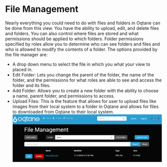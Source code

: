 # File Management

Nearly everything you could need to do with files and folders in Oqtane can be done from this view. You have the ability to upload, edit, and delete files and folders. You can also control where files are stored and what permissions should be applied to which folders. Folder permissions specified by roles allow you to determine who can see folders and files and who is allowed to modify the contents of a folder.
The options provided by the file manager are:
* A drop down menu to select the file in which you what your view to placed in.
* Edit Folder: Lets you change the parent of the folder, the name of the folder, and the permissions for what roles are able to see and access the folder and its files.
* Add Folder: Allows you to create a new folder with the ability to choose a name, parent folder, and permissions to access.
* Upload Files: This is the feature that allows for user to upload files like images from their local system to a folder in Oqtane and allows for files to downloaded from Oqtane to their local system.
![file-management](./assets/file-management.png)
